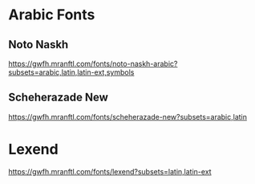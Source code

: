 # Arabic Fonts

## Noto Naskh
https://gwfh.mranftl.com/fonts/noto-naskh-arabic?subsets=arabic,latin,latin-ext,symbols

## Scheherazade New
https://gwfh.mranftl.com/fonts/scheherazade-new?subsets=arabic,latin


# Lexend
https://gwfh.mranftl.com/fonts/lexend?subsets=latin,latin-ext
